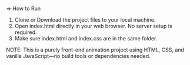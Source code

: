 => How to Run
1. Clone or Download the project files to your local machine.
2. Open index.html directly in your web browser. No server setup is required.
3. Make sure index.html and index.css are in the same folder.

NOTE: This is a purely front-end animation project using HTML, CSS, and vanilla JavaScript—no build tools or dependencies needed.
